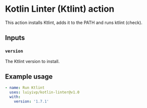 # Kotlin Linter (Ktlint) action

This action installs Ktlint, adds it to the PATH and runs ktlint (check).

## Inputs

### `version`

The Ktlint version to install.

## Example usage

```yaml
- name: Run Ktlint
  uses: luiyivp/kotlin-linter@v1.0
  with:
    version: '1.7.1'
```
